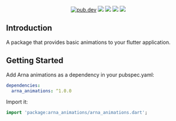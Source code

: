 <p align="center">
  <a href="https://pub.dartlang.org/packages/arna_animations"><img src="https://img.shields.io/pub/v/arna_animations.svg" alt="pub.dev"></a>
  <a href="https://github.com/MahanRahmati/"><img src="https://img.shields.io/badge/Maintainer-MahanRahmati-informational"></a>
  <a href="https://github.com/MahanRahmati/arna_animations/actions/workflows/pana_analysis.yml"><img src="https://github.com/MahanRahmati/arna_animations/actions/workflows/pana_analysis.yml/badge.svg"></a>
  <a href="https://github.com/MahanRahmati/arna_animations/actions/workflows/flutter_analysis.yml"><img src="https://github.com/MahanRahmati/arna_animations/actions/workflows/flutter_analysis.yml/badge.svg"></a>
  <img src="https://img.shields.io/github/license/MahanRahmati/arna_animations">
</p>

## Introduction

A package that provides basic animations to your flutter application.

## Getting Started

Add Arna animations as a dependency in your pubspec.yaml:

```yaml
dependencies:
  arna_animations: ^1.0.0
```

Import it:

```dart
import 'package:arna_animations/arna_animations.dart';
```

